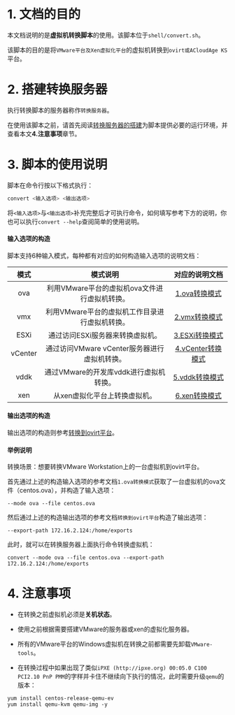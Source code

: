 # 1. 文档的目的

本文档说明的是**虚拟机转换脚本**的使用。该脚本位于`shell/convert.sh`。

该脚本的目的是将`VMware平台及Xen虚拟化平台`的虚拟机转换到`ovirt或ACloudAge KS`平台。

# 2. 搭建转换服务器

执行转换脚本的服务器称作`转换服务器`。

在使用该脚本之前，请首先阅读[转换服务器的搭建](转换服务器的搭建.md)为脚本提供必要的运行环境，并查看本文**4.注意事项**章节。

# 3. 脚本的使用说明

脚本在命令行按以下格式执行：

```bash
convert <输入选项> <输出选项>
```

将`<输入选项>`与`<输出选项>`补充完整后才可执行命令，如何填写参考下方的说明，你也可以执行`convert --help`查阅简单的使用说明。

#### 输入选项的构造

脚本支持6种输入模式，每种都有对应的如何构造输入选项的说明文档：

|  模式   |                    模式说明                    |              对应的说明文档               |
| :-----: | :--------------------------------------------: | :---------------------------------------: |
|   ova   | 利用VMware平台的虚拟机ova文件进行虚拟机转换。  |     [1.ova转换模式](1.ova转换模式.md)     |
|   vmx   | 利用VMware平台的虚拟机工作目录进行虚拟机转换。 |     [2.vmx转换模式](2.vmx转换模式.md)     |
|  ESXi   |        通过访问ESXi服务器来转换虚拟机。        |    [3.ESXi转换模式](3.ESXi转换模式.md)    |
| vCenter |  通过访问VMware vCenter服务器进行虚拟机转换。  | [4.vCenter转换模式](4.vCenter转换模式.md) |
|  vddk   |     通过VMware的开发库vddk进行虚拟机转换。     |    [5.vddk转换模式](5.vddk转换模式.md)    |
|   xen   |         从xen虚拟化平台上转换虚拟机。          |     [6.xen转换模式](6.xen转换模式.md)     |

#### 输出选项的构造

输出选项的构造则参考[转换到ovirt平台](转换到ovirt平台.md)。



#### 举例说明

转换场景：想要转换VMware Workstation上的一台虚拟机到ovirt平台。

首先通过上述的构造输入选项的参考文档`1.ova转换模式`获取了一台虚拟机的ova文件（centos.ova），并构造了输入选项：

```shell
--mode ova --file centos.ova
```

然后通过上述的构造输出选项的参考文档`转换到ovirt平台`构造了输出选项：

```shell
--export-path 172.16.2.124:/home/exports
```

此时，就可以在转换服务器上面执行命令转换虚拟机：

```shell
convert --mode ova --file centos.ova --export-path 172.16.2.124:/home/exports
```



# 4. 注意事项

- 在转换之前虚拟机必须是**关机状态**。
- 使用之前根据需要搭建VMware的服务器或xen的虚拟化服务器。
- 所有的VMware平台的Windows虚拟机在转换之前都需要先卸载`VMware-tools`。

- 在转换过程中如果出现了类似`iPXE (http://ipxe.org) 00:05.0 C100 PCI2.10 PnP PMM`的字样并卡住不继续向下执行的情况，此时需要升级`qemu`的版本：

```shell
yum install centos-release-qemu-ev
yum install qemu-kvm qemu-img -y
```

